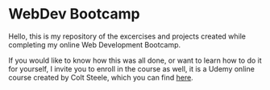 # WebDev Bootcamp

Hello, this is my repository of the excercises and projects created while completing my online Web Development Bootcamp.

If you would like to know how this was all done, or want to learn how to do it for yourself, I invite you to enroll in the course as well, it is a Udemy online course created by Colt Steele, which you can find [here](https://www.udemy.com/the-web-developer-bootcamp/).
